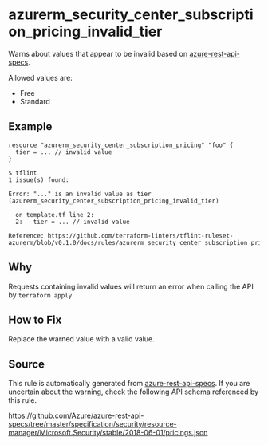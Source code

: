 <!--- This file generated by `tools/apispec-rule-gen/main.go`. DO NOT EDIT --->

# azurerm_security_center_subscription_pricing_invalid_tier

Warns about values that appear to be invalid based on [azure-rest-api-specs](https://github.com/Azure/azure-rest-api-specs).

Allowed values are:
- Free
- Standard

## Example

```hcl
resource "azurerm_security_center_subscription_pricing" "foo" {
  tier = ... // invalid value
}
```

```
$ tflint
1 issue(s) found:

Error: "..." is an invalid value as tier (azurerm_security_center_subscription_pricing_invalid_tier)

  on template.tf line 2:
  2:   tier = ... // invalid value

Reference: https://github.com/terraform-linters/tflint-ruleset-azurerm/blob/v0.1.0/docs/rules/azurerm_security_center_subscription_pricing_invalid_tier.md

```

## Why

Requests containing invalid values will return an error when calling the API by `terraform apply`.

## How to Fix

Replace the warned value with a valid value.

## Source

This rule is automatically generated from [azure-rest-api-specs](https://github.com/Azure/azure-rest-api-specs). If you are uncertain about the warning, check the following API schema referenced by this rule.

https://github.com/Azure/azure-rest-api-specs/tree/master/specification/security/resource-manager/Microsoft.Security/stable/2018-06-01/pricings.json
